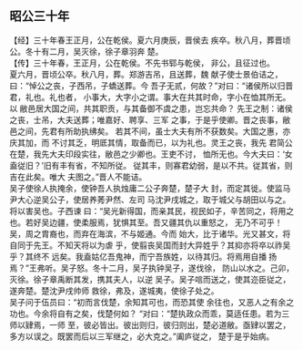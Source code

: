 ## 昭公三十年

【经】三十年春王正月，公在乾侯。夏六月庚辰，晋侯去
疾卒。秋八月，葬晋顷公。冬十有二月，吴灭徐，徐子章羽奔
楚。  
【传】三十年春，王正月，公在乾侯。不先书郓与乾侯，
非公，且征过也。  
夏六月，晋顷公卒。秋八月，葬。郑游吉吊，且送葬，魏
献子使士景伯诘之，曰：“悼公之丧，子西吊，子蟜送葬。今
吾子无贰，何故？”对曰：“诸侯所以归晋君，礼也。礼也者，
小事大，大字小之谓。事大在共其时命，字小在恤其所无。以
敝邑居大国之间，共其职贡，与其备御不虞之患，岂忘共命？
先王之制：诸侯之丧，士吊，大夫送葬；唯嘉好、聘享、三军
之事，于是乎使卿。晋之丧事，敝邑之间，先君有所助执绋矣。
若其不间，虽士大夫有所不获数矣。大国之惠，亦庆其加，而
不讨其乏，明厎其情，取备而已，以为礼也。灵王之丧，我先
君简公在楚，我先大夫印段实往，敝邑之少卿也。王吏不讨，
恤所无也。今大夫曰：‘女盍従旧？’旧有丰有省，不知所従。
従其丰，则寡君幼弱，是以不共。従其省，则吉在此矣。唯大
夫图之。”晋人不能诘。  
吴子使徐人执掩余，使钟吾人执烛庸二公子奔楚，楚子大
封，而定其徙。使监马尹大心逆吴公子，使居养莠尹然、左司
马沈尹戌城之，取于城父与胡田以与之。将以害吴也。子西谏
曰：“吴光新得国，而亲其民，视民如子，辛苦同之，将用之
也。若好吴边疆，使柔服焉，犹惧其至。吾又疆其仇以重怒之，
无乃不可乎！吴，周之胄裔也，而弃在海滨，不与姬通。今而
始大，比于诸华。光又甚文，将自同于先王。不知天将以为虐
乎，使翦丧吴国而封大异姓乎？其抑亦将卒以祚吴乎？其终不
远矣。我盍姑亿吾鬼神，而宁吾族姓，以待其归。将焉用自播
扬焉？”王弗听。吴子怒。冬十二月，吴子执钟吴子，遂伐徐，
防山以水之。己卯，灭徐。徐子章禹断其发，携其夫人，以逆
吴子。吴子唁而送之，使其迩臣従之，遂奔楚。楚沈尹戌帅师
救徐，弗及，遂城夷，使徐子处之。  
吴子问于伍员曰：“初而言伐楚，余知其可也，而恐其使
余往也，又恶人之有余之功也。今余将自有之矣，伐楚何如？
“对曰：“楚执政众而乖，莫适任患。若为三师以肄焉，一师
至，彼必皆出。彼出则归，彼归则出，楚必道敝。亟肄以罢之，
多方以误之。既罢而后以三军继之，必大克之。”阖庐従之，
楚于是乎始病。  

